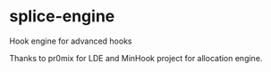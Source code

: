 # splice-engine
Hook engine for advanced hooks

Thanks to pr0mix for LDE and MinHook project for allocation engine.

